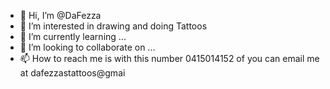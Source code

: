 - 👋 Hi, I’m @DaFezza
- 👀 I’m interested in drawing and doing Tattoos
- 🌱 I’m currently learning ...
- 💞️ I’m looking to collaborate on ...
- 📫 How to reach me is with this number 0415014152 of you can email me at dafezzastattoos@gmai

<!---
DaFezza/DaFezza is a ✨ special ✨ repository because its `README.md` (this file) appears on your GitHub profile.
You can click the Preview link to take a look at your changes.
--->
